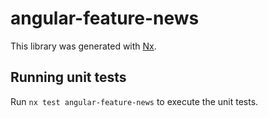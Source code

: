 # angular-feature-news

This library was generated with [Nx](https://nx.dev).

## Running unit tests

Run `nx test angular-feature-news` to execute the unit tests.
